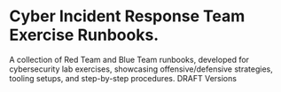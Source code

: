 # Cyber Incident Response Team Exercise Runbooks.
A collection of Red Team and Blue Team runbooks, developed for cybersecurity lab exercises, showcasing offensive/defensive strategies, tooling setups, and step-by-step procedures. DRAFT Versions
